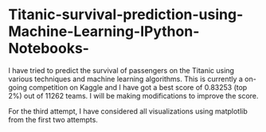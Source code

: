# Titanic-survival-prediction-using-Machine-Learning-IPython-Notebooks-
I have tried to predict the survival of passengers on the Titanic using various techniques and machine learning algorithms. This is currently a on-going competition on Kaggle and I have got a best score of 0.83253 (top 2%) out of 11262 teams. I will be making modifications to improve the score.

For the third attempt, I have considered all visualizations using matplotlib from the first two attempts.
